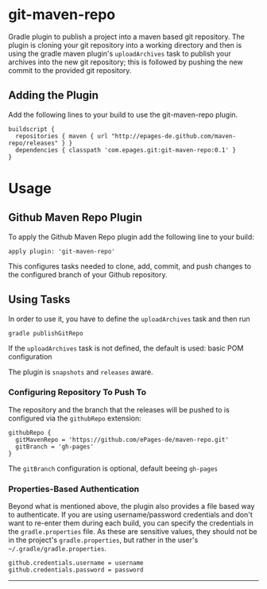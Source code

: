git-maven-repo
==============

Gradle plugin to publish a project into a maven based git repository. 
The plugin is cloning your git repository into a working directory and then is using the gradle maven plugin's 
`uploadArchives` task to publish your archives into the new git repository; this is followed by pushing the new commit 
to the provided git repository.

## Adding the Plugin

Add the following lines to your build to use the git-maven-repo plugin.

    buildscript {
      repositories { maven { url "http://epages-de.github.com/maven-repo/releases" } }
      dependencies { classpath 'com.epages.git:git-maven-repo:0.1' }
    }
    
Usage
=======
## Github Maven Repo Plugin

To apply the Github Maven Repo plugin add the following line to your build:

    apply plugin: 'git-maven-repo'

This configures tasks needed to clone, add, commit, and push changes to the
configured branch of your Github repository.

## Using Tasks

In order to use it, you have to define the `uploadArchives` task and then run
```
gradle publishGitRepo
```

If the `uploadArchives` task is not defined, the default is used: basic POM configuration

The plugin is `snapshots` and `releases` aware.   

### Configuring Repository To Push To

The repository and the branch that the releases will be pushed to is configured via the
`githubRepo` extension:

```
githubRepo {
  gitMavenRepo = 'https://github.com/ePages-de/maven-repo.git'
  gitBranch = 'gh-pages'
}
```

The `gitBranch` configuration is optional, default beeing `gh-pages`

### Properties-Based Authentication

Beyond what is mentioned above, the plugin also provides a
file based way to authenticate.  If you are using username/password
credentials and don't want to re-enter them during each build, you can
specify the credentials in the `gradle.properties` file.  As these are
sensitive values, they should not be in the project's `gradle.properties`,
but rather in the user's `~/.gradle/gradle.properties`.

```
github.credentials.username = username
github.credentials.password = password
```

---
